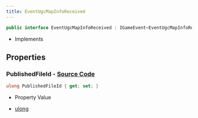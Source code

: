 ```yaml
---
title: EventUgcMapInfoReceived
---
```


```csharp
public interface EventUgcMapInfoReceived : IGameEvent<EventUgcMapInfoReceived>
```

- Implements

## Properties

### **PublishedFileId** - [Source Code](https://github.com/swiftly-solution/swiftlys2/blob/main/managed/src/SwiftlyS2.Generated/GameEvents/Interfaces/EventUgcMapInfoReceived.cs#L21)

```csharp
ulong PublishedFileId { get; set; }
```

- Property Value

- [ulong](https://learn.microsoft.com/dotnet/api/system.uint64)

